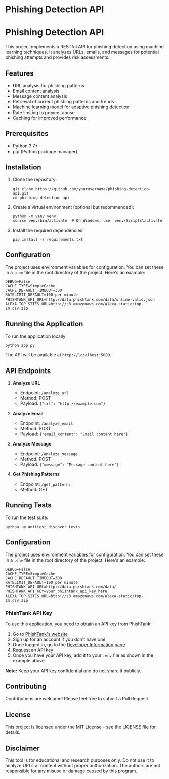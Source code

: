 # Phishing Detection API


# Phishing Detection API

This project implements a RESTful API for phishing detection using machine learning techniques. It analyzes URLs, emails, and messages for potential phishing attempts and provides risk assessments.

## Features

- URL analysis for phishing patterns
- Email content analysis
- Message content analysis
- Retrieval of current phishing patterns and trends
- Machine learning model for adaptive phishing detection
- Rate limiting to prevent abuse
- Caching for improved performance

## Prerequisites

- Python 3.7+
- pip (Python package manager)

## Installation

1. Clone the repository:
   ```
   git clone https://github.com/yourusername/phishing-detection-api.git
   cd phishing-detection-api
   ```

2. Create a virtual environment (optional but recommended):
   ```
   python -m venv venv
   source venv/bin/activate  # On Windows, use `venv\Scripts\activate`
   ```

3. Install the required dependencies:
   ```
   pip install -r requirements.txt
   ```

## Configuration

The project uses environment variables for configuration. You can set these in a `.env` file in the root directory of the project. Here's an example:

```
DEBUG=False
CACHE_TYPE=SimpleCache
CACHE_DEFAULT_TIMEOUT=300
RATELIMIT_DEFAULT=100 per minute
PHISHTANK_API_URL=http://data.phishtank.com/data/online-valid.json
ALEXA_TOP_SITES_URL=http://s3.amazonaws.com/alexa-static/top-1m.csv.zip
```

## Running the Application

To run the application locally:

```
python app.py
```

The API will be available at `http://localhost:5000`.

## API Endpoints

1. **Analyze URL**
   - Endpoint: `/analyze_url`
   - Method: POST
   - Payload: `{"url": "http://example.com"}`

2. **Analyze Email**
   - Endpoint: `/analyze_email`
   - Method: POST
   - Payload: `{"email_content": "Email content here"}`

3. **Analyze Message**
   - Endpoint: `/analyze_message`
   - Method: POST
   - Payload: `{"message": "Message content here"}`

4. **Get Phishing Patterns**
   - Endpoint: `/get_patterns`
   - Method: GET

## Running Tests

To run the test suite:

```
python -m unittest discover tests
```


## Configuration

The project uses environment variables for configuration. You can set these in a `.env` file in the root directory of the project. Here's an example:

```
DEBUG=False
CACHE_TYPE=SimpleCache
CACHE_DEFAULT_TIMEOUT=300
RATELIMIT_DEFAULT=100 per minute
PHISHTANK_API_URL=http://data.phishtank.com/data/
PHISHTANK_API_KEY=your_phishtank_api_key_here
ALEXA_TOP_SITES_URL=http://s3.amazonaws.com/alexa-static/top-1m.csv.zip
```

### PhishTank API Key

To use this application, you need to obtain an API key from PhishTank:

1. Go to [PhishTank's website](https://www.phishtank.com/)
2. Sign up for an account if you don't have one
3. Once logged in, go to the [Developer Information page](https://www.phishtank.com/developer_info.php)
4. Request an API key
5. Once you have your API key, add it to your `.env` file as shown in the example above

**Note:** Keep your API key confidential and do not share it publicly.

## Contributing

Contributions are welcome! Please feel free to submit a Pull Request.

## License

This project is licensed under the MIT License - see the [LICENSE](LICENSE) file for details.

## Disclaimer

This tool is for educational and research purposes only. Do not use it to analyze URLs or content without proper authorization. The authors are not responsible for any misuse or damage caused by this program.




